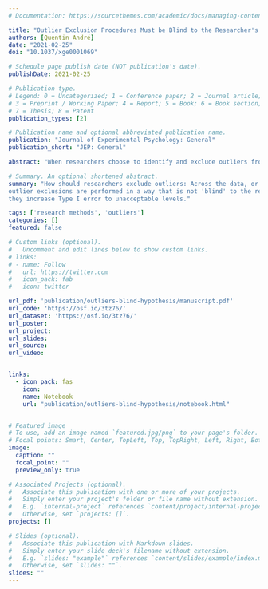 ```yaml
---
# Documentation: https://sourcethemes.com/academic/docs/managing-content/

title: "Outlier Exclusion Procedures Must be Blind to the Researcher's Hypothesis"
authors: [Quentin André]
date: "2021-02-25"
doi: "10.1037/xge0001069"

# Schedule page publish date (NOT publication's date).
publishDate: 2021-02-25

# Publication type.
# Legend: 0 = Uncategorized; 1 = Conference paper; 2 = Journal article;
# 3 = Preprint / Working Paper; 4 = Report; 5 = Book; 6 = Book section;
# 7 = Thesis; 8 = Patent
publication_types: [2]

# Publication name and optional abbreviated publication name.
publication: "Journal of Experimental Psychology: General"
publication_short: "JEP: General"

abstract: "When researchers choose to identify and exclude outliers from their data, should they do so across all the data, or within experimental conditions? A survey of recent papers published in the Journal of Experimental Psychology: General shows that both methods are widely used, and common data visualization techniques suggest that outliers should be excluded at the condition-level. However, I highlight in the present paper that removing outliers by condition runs against the logic of hypothesis testing, and that this practice leads to unacceptable increases in false-positive rates. I demonstrate that this conclusion holds true across a variety of statistical tests, exclusion criterion and cutoffs, sample sizes, and data types, and show in simulated experiments and in a re-analysis of existing data that by-condition exclusions can result in false-positive rates as high as 43%. I finally demonstrate that by-condition exclusions are a specific case of a more general issue: Any outlier exclusion procedure that is not blind to the hypothesis that researchers want to test may result in inflated Type I errors. I conclude by offering best practices and recommendations for excluding outliers."

# Summary. An optional shortened abstract.
summary: "How should researchers exclude outliers: Across the data, or within conditions? In this paper, I show that when 
outlier exclusions are performed in a way that is not 'blind' to the researchers' hypothesis (e.g., within conditions), 
they increase Type I error to unacceptable levels."

tags: ['research methods', 'outliers']
categories: []
featured: false

# Custom links (optional).
#   Uncomment and edit lines below to show custom links.
# links:
# - name: Follow
#   url: https://twitter.com
#   icon_pack: fab
#   icon: twitter

url_pdf: 'publication/outliers-blind-hypothesis/manuscript.pdf'
url_code: 'https://osf.io/3tz76/'
url_dataset: 'https://osf.io/3tz76/'
url_poster:
url_project:
url_slides: 
url_source:
url_video:


links:
  - icon_pack: fas
    icon: 
    name: Notebook
    url: "publication/outliers-blind-hypothesis/notebook.html"


# Featured image
# To use, add an image named `featured.jpg/png` to your page's folder. 
# Focal points: Smart, Center, TopLeft, Top, TopRight, Left, Right, BottomLeft, Bottom, BottomRight.
image:
  caption: ""
  focal_point: ""
  preview_only: true

# Associated Projects (optional).
#   Associate this publication with one or more of your projects.
#   Simply enter your project's folder or file name without extension.
#   E.g. `internal-project` references `content/project/internal-project/index.md`.
#   Otherwise, set `projects: []`.
projects: []

# Slides (optional).
#   Associate this publication with Markdown slides.
#   Simply enter your slide deck's filename without extension.
#   E.g. `slides: "example"` references `content/slides/example/index.md`.
#   Otherwise, set `slides: ""`.
slides: ""
---
```

